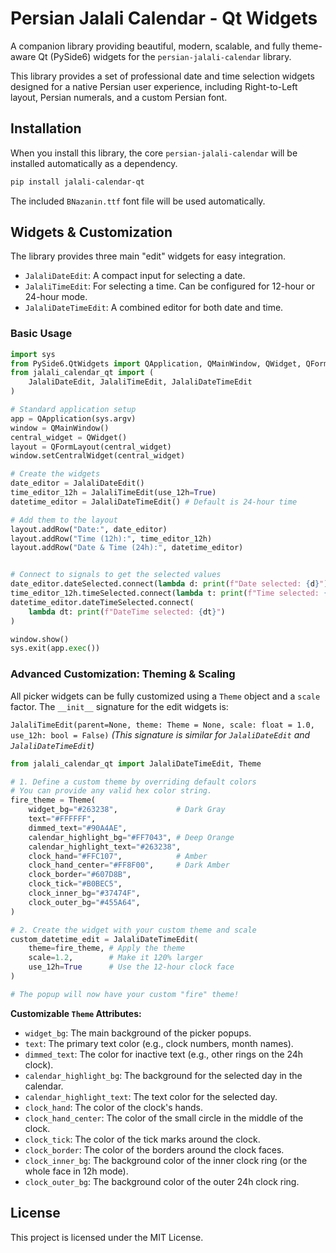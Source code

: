 # Persian Jalali Calendar - Qt Widgets

A companion library providing beautiful, modern, scalable, and fully theme-aware Qt (PySide6) widgets for the `persian-jalali-calendar` library.

This library provides a set of professional date and time selection widgets designed for a native Persian user experience, including Right-to-Left layout, Persian numerals, and a custom Persian font.

## Installation

When you install this library, the core `persian-jalali-calendar` will be installed automatically as a dependency.

```bash
pip install jalali-calendar-qt
```
The included `BNazanin.ttf` font file will be used automatically.

## Widgets & Customization

The library provides three main "edit" widgets for easy integration.

- `JalaliDateEdit`: A compact input for selecting a date.
- `JalaliTimeEdit`: For selecting a time. Can be configured for 12-hour or 24-hour mode.
- `JalaliDateTimeEdit`: A combined editor for both date and time.

### Basic Usage

```python
import sys
from PySide6.QtWidgets import QApplication, QMainWindow, QWidget, QFormLayout
from jalali_calendar_qt import (
    JalaliDateEdit, JalaliTimeEdit, JalaliDateTimeEdit
)

# Standard application setup
app = QApplication(sys.argv)
window = QMainWindow()
central_widget = QWidget()
layout = QFormLayout(central_widget)
window.setCentralWidget(central_widget)

# Create the widgets
date_editor = JalaliDateEdit()
time_editor_12h = JalaliTimeEdit(use_12h=True)
datetime_editor = JalaliDateTimeEdit() # Default is 24-hour time

# Add them to the layout
layout.addRow("Date:", date_editor)
layout.addRow("Time (12h):", time_editor_12h)
layout.addRow("Date & Time (24h):", datetime_editor)


# Connect to signals to get the selected values
date_editor.dateSelected.connect(lambda d: print(f"Date selected: {d}"))
time_editor_12h.timeSelected.connect(lambda t: print(f"Time selected: {t}"))
datetime_editor.dateTimeSelected.connect(
    lambda dt: print(f"DateTime selected: {dt}")
)

window.show()
sys.exit(app.exec())
```

### Advanced Customization: Theming & Scaling

All picker widgets can be fully customized using a `Theme` object and a `scale` factor. The `__init__` signature for the edit widgets is:

`JalaliTimeEdit(parent=None, theme: Theme = None, scale: float = 1.0, use_12h: bool = False)`
*(This signature is similar for `JalaliDateEdit` and `JalaliDateTimeEdit`)*

```python
from jalali_calendar_qt import JalaliDateTimeEdit, Theme

# 1. Define a custom theme by overriding default colors
# You can provide any valid hex color string.
fire_theme = Theme(
    widget_bg="#263238",             # Dark Gray
    text="#FFFFFF",
    dimmed_text="#90A4AE",
    calendar_highlight_bg="#FF7043", # Deep Orange
    calendar_highlight_text="#263238",
    clock_hand="#FFC107",            # Amber
    clock_hand_center="#FF8F00",     # Dark Amber
    clock_border="#607D8B",
    clock_tick="#B0BEC5",
    clock_inner_bg="#37474F",
    clock_outer_bg="#455A64",
)

# 2. Create the widget with your custom theme and scale
custom_datetime_edit = JalaliDateTimeEdit(
    theme=fire_theme, # Apply the theme
    scale=1.2,        # Make it 120% larger
    use_12h=True      # Use the 12-hour clock face
)

# The popup will now have your custom "fire" theme!
```

**Customizable `Theme` Attributes:**

- `widget_bg`: The main background of the picker popups.
- `text`: The primary text color (e.g., clock numbers, month names).
- `dimmed_text`: The color for inactive text (e.g., other rings on the 24h clock).
- `calendar_highlight_bg`: The background for the selected day in the calendar.
- `calendar_highlight_text`: The text color for the selected day.
- `clock_hand`: The color of the clock's hands.
- `clock_hand_center`: The color of the small circle in the middle of the clock.
- `clock_tick`: The color of the tick marks around the clock.
- `clock_border`: The color of the borders around the clock faces.
- `clock_inner_bg`: The background color of the inner clock ring (or the whole face in 12h mode).
- `clock_outer_bg`: The background color of the outer 24h clock ring.

## License

This project is licensed under the MIT License.